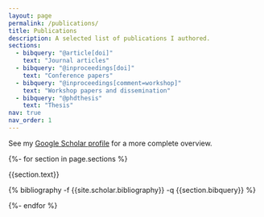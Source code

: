 ```yaml
---
layout: page
permalink: /publications/
title: Publications
description: A selected list of publications I authored.
sections:
  - bibquery: "@article[doi]"
    text: "Journal articles"
  - bibquery: "@inproceedings[doi]"
    text: "Conference papers"
  - bibquery: "@inproceedings[comment=workshop]"
    text: "Workshop papers and dissemination"
  - bibquery: "@phdthesis"
    text: "Thesis"
nav: true
nav_order: 1
---
```


See my [Google Scholar profile](https://scholar.google.be/citations?user=d1hglOMAAAAJ&hl=en]) for a more complete overview.

<div class="publications">

{%- for section in page.sections %}
  <a id="{{section.text}}"></a>
  <p class="bibtitle">{{section.text}}</p>

  {% bibliography -f {{site.scholar.bibliography}} -q {{section.bibquery}} %}

{%- endfor %}

</div>
